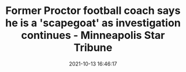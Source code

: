 ---
"title": "Former Proctor football coach says he is a 'scapegoat' as investigation continues - Minneapolis Star Tribune"
"date": "2021-10-13 16:46:17"
"feed_name": "GOOGLENEWSCONSTRUCTION"
"feed_website": "https://news.google.com/search?q=construction%2Bincident&hl=en-US&gl=US&ceid=US:en"
"feed_rss": "https://news.google.com/rss/search?q=construction%2Bincident&hl=en-US&gl=US&ceid=US:en"
"link": "https://www.startribune.com/former-proctor-football-coach-says-he-is-a-scapegoat-as-investigation-continues/600106195/"
"source": "{'href': 'https://www.startribune.com', 'title': 'Minneapolis Star Tribune'}"
"file": "_posts/2021-1-1-9dcd5f3749c9f28e0e0a8d64ee9114f8982abbd5.md"
"accident": "1"
"drilling": "0"
"dead": "0"
"injured": "0"
"arrested": "0"
"place": "unknown place"
"where": "unknown site"
"causes": "unknown"
"place_uri": "unknown place"
---